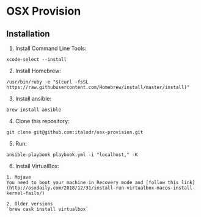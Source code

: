 # OSX Provision

## Installation

  1. Install Command Line Tools:

  `xcode-select --install`

  2. Install Homebrew:

  `/usr/bin/ruby -e "$(curl -fsSL https://raw.githubusercontent.com/Homebrew/install/master/install)"`

  3. Install ansible:

  `brew install ansible`

  4. Clone this repository:

  `git clone git@github.com:italodr/osx-provision.git`

  5. Run:

  `ansible-playbook playbook.yml -i "localhost," -K`

  6. Install VirtualBox:

    1. Mojave
    You need to boot your machine in Recovery mode and [follow this link](http://osxdaily.com/2018/12/31/install-run-virtualbox-macos-install-kernel-fails/)

    2. Older versions
    `brew cask install virtualbox`

